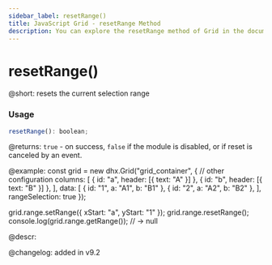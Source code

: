 ```yaml
---
sidebar_label: resetRange()
title: JavaScript Grid - resetRange Method 
description: You can explore the resetRange method of Grid in the documentation of the DHTMLX JavaScript UI library. Browse developer guides and API reference, try out code examples and live demos, and download a free 30-day evaluation version of DHTMLX Suite.
---
```


# resetRange()

@short: resets the current selection range

### Usage

~~~jsx
resetRange(): boolean;
~~~

@returns:
`true` - on success, `false` if the module is disabled, or if reset is canceled by an event.


@example:
const grid = new dhx.Grid("grid_container", {
    // other configuration
    columns: [
        { id: "a", header: [{ text: "A" }] },
        { id: "b", header: [{ text: "B" }] },
    ],
    data: [
        { id: "1", a: "A1", b: "B1" },
        { id: "2", a: "A2", b: "B2" },
    ],
    rangeSelection: true
});

grid.range.setRange({ xStart: "a", yStart: "1" });
grid.range.resetRange();
console.log(grid.range.getRange()); // -> null

@descr:

@changelog:
added in v9.2